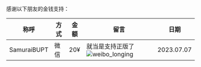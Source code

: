 感谢以下朋友的金钱支持：

| 称呼        | 方式 | 金额 | 留言                                                         | 日期       |
| ----------- | ---- | ---- | ------------------------------------------------------------ | ---------- |
| SamuraiBUPT | 微信 | 20¥  | 就当是支持正版了![weibo_longing](https://unpkg.com/@waline/emojis@1.1.0/weibo/weibo_longing.png) | 2023.07.07 |

